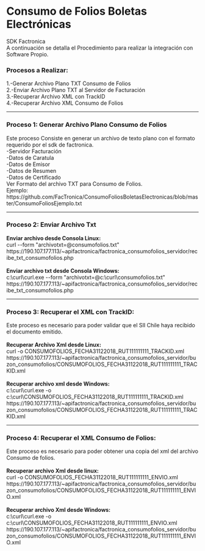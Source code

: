 # Consumo de Folios Boletas Electrónicas
SDK Factronica
<br>A continuación se detalla el Procedimiento para realizar la integración con Software Propio.
<h3>Procesos a Realizar:</h3>
1.-Generar Archivo Plano TXT Consumo de Folios
<br>2.-Enviar Archivo Plano TXT al Servidor de Facturación
<br>3.-Recuperar Archivo XML con TrackID
<br>4.-Recuperar Archivo XML Consumo de Folios
<hr>
<h3>Proceso 1: Generar Archivo Plano Consumo de Folios</h3>
Este proceso Consiste en generar un archivo de texto plano con el formato requerido por el sdk de factronica.
<br>-Servidor Facturación
<br>-Datos de Caratula
<br>-Datos de Emisor
<br>-Datos de Resumen
<br>-Datos de Certificado
<br>Ver Formato del archivo TXT para Consumo de Folios.
<br>Ejemplo: https://github.com/FacTronica/ConsumoFoliosBoletasElectronicas/blob/master/ConsumoFoliosEjemplo.txt
<br>
<hr>
<h3>Proceso 2: Enviar Archivo Txt</h3>
<b>Enviar archivo desde Consola Linux:</b>
<br>curl --form "archivotxt=@consumofolios.txt" https://190.107.177.113/~apifactronica/factronica_consumofolios_servidor/recibe_txt_consumofolios.php
<br>
<br><b>Enviar archivo txt desde Consola Windows:</b>
<br>c:\curl\curl.exe --form "archivotxt=@c:\curl\consumofolios.txt" https://190.107.177.113/~apifactronica/factronica_consumofolios_servidor/recibe_txt_consumofolios.php
<br>
<hr>
<h3>Proceso 3: Recuperar el XML con TrackID:</h3>
Este proceso es necesario para poder validar que el SII Chile haya recibido el documento emitido.
<br>
<br><b>Recuperar Archivo Xml desde Linux:</b>
<br>curl -o CONSUMOFOLIOS_FECHA31122018_RUT111111111_TRACKID.xml https://190.107.177.113/~apifactronica/factronica_consumofolios_servidor/buzon_consumofolios/CONSUMOFOLIOS_FECHA31122018_RUT111111111_TRACKID.xml
<br>
<br><b>Recuperar archivo xml desde Windows:</b>
<br>c:\curl\curl.exe -o c:\curl\CONSUMOFOLIOS_FECHA31122018_RUT111111111_TRACKID.xml https://190.107.177.113/~apifactronica/factronica_consumofolios_servidor/buzon_consumofolios/CONSUMOFOLIOS_FECHA31122018_RUT111111111_TRACKID.xml
<hr>
<h3>Proceso 4: Recuperar el XML Consumo de Folios:</h3>
Este proceso es necesario para poder obtener una copia del xml del archivo Consumo de folios.
<br>
<br><b>Recuperar archivo Xml desde linux:</b>
<br>curl -o CONSUMOFOLIOS_FECHA31122018_RUT111111111_ENVIO.xml https://190.107.177.113/~apifactronica/factronica_consumofolios_servidor/buzon_consumofolios/CONSUMOFOLIOS_FECHA31122018_RUT111111111_ENVIO.xml
<br>
<br><b>Recuperar archivo Xml desde Windows:</b>
<br>c:\curl\curl.exe -o c:\curl\CONSUMOFOLIOS_FECHA31122018_RUT111111111_ENVIO.xml https://190.107.177.113/~apifactronica/factronica_consumofolios_servidor/buzon_consumofolios/CONSUMOFOLIOS_FECHA31122018_RUT111111111_ENVIO.xml
